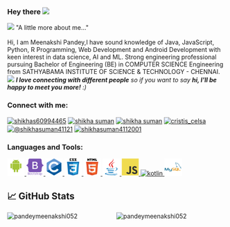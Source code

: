 ### Hey there <img src="https://media.giphy.com/media/hvRJCLFzcasrR4ia7z/giphy.gif" width="25px">

<img src="https://media.giphy.com/media/VgCDAzcKvsR6OM0uWg/giphy.gif" width="50"> "A little more about me..."  
<br />
Hi, I am Meenakshi Pandey,I have sound knowledge of Java, JavaScript, Python, R Programming, Web Development and Android Development with keen interest in data science, AI and ML. Strong engineering professional pursuing Bachelor of Engineering (BE) in COMPUTER SCIENCE Engineering from SATHYABAMA INSTITUTE OF SCIENCE & TECHNOLOGY - CHENNAI.
<br />
<img src="https://media.giphy.com/media/LnQjpWaON8nhr21vNW/giphy.gif" width="60"> <em><b>I love connecting with different people</b> so if you want to say <b>hi, I'll be happy to meet you more!</b> :)</em>
<h3 align="left">Connect with me:</h3>
<p align="left">
<a href="https://twitter.com/Meenaks11525027" target="blank"><img align="center" src="https://raw.githubusercontent.com/rahuldkjain/github-profile-readme-generator/master/src/images/icons/Social/twitter.svg" alt="shikhas60994465" height="30" width="40" /></a>
<a href="https://www.linkedin.com/in/sri-meenakshi-pandey-02a218193/" target="blank"><img align="center" src="https://raw.githubusercontent.com/rahuldkjain/github-profile-readme-generator/master/src/images/icons/Social/linked-in-alt.svg" alt="shikha suman" height="30" width="40" /></a>
<a href="https://www.facebook.com/meenakshi.pandey.1848" target="blank"><img align="center" src="https://raw.githubusercontent.com/rahuldkjain/github-profile-readme-generator/master/src/images/icons/Social/facebook.svg" alt="shikha suman" height="30" width="40" /></a>
<a href="https://www.instagram.com/_.meenakshi._pandey/" target="blank"><img align="center" src="https://raw.githubusercontent.com/rahuldkjain/github-profile-readme-generator/master/src/images/icons/Social/instagram.svg" alt="cristis_celsa" height="30" width="40" /></a>
<a href="https://www.hackerrank.com/pandeymeenakshi2" target="blank"><img align="center" src="https://raw.githubusercontent.com/rahuldkjain/github-profile-readme-generator/master/src/images/icons/Social/hackerrank.svg" alt="@shikhasuman41121" height="30" width="40" /></a>
<a href="https://auth.geeksforgeeks.org/user/pandeymeenakshi052/profile" target="blank"><img align="center" src="https://raw.githubusercontent.com/rahuldkjain/github-profile-readme-generator/master/src/images/icons/Social/geeks-for-geeks.svg" alt="shikhasuman4112001" height="30" width="40" /></a>
</p>
<h3 align="left">Languages and Tools:</h3>
<p align="left"> <a href="https://developer.android.com" target="_blank"> <img src="https://raw.githubusercontent.com/devicons/devicon/master/icons/android/android-original-wordmark.svg" alt="android" width="40" height="40"/> </a> <a href="https://getbootstrap.com" target="_blank"> <img src="https://raw.githubusercontent.com/devicons/devicon/master/icons/bootstrap/bootstrap-plain-wordmark.svg" alt="bootstrap" width="40" height="40"/> </a> 
<a href="https://www.cprogramming.com/" target="_blank"> <img src="https://raw.githubusercontent.com/devicons/devicon/master/icons/c/c-original.svg" alt="c" width="40" height="40"/> </a> 
<a href="https://www.w3schools.com/css/" target="_blank"> <img src="https://raw.githubusercontent.com/devicons/devicon/master/icons/css3/css3-original-wordmark.svg" alt="css3" width="40" height="40"/>
<a href="https://www.w3.org/html/" target="_blank"> <img src="https://raw.githubusercontent.com/devicons/devicon/master/icons/html5/html5-original-wordmark.svg" alt="html5" width="40" height="40"/> </a> <a href="https://www.java.com" target="_blank"> <img src="https://raw.githubusercontent.com/devicons/devicon/master/icons/java/java-original.svg" alt="java" width="40" height="40"/> </a> <a href="https://developer.mozilla.org/en-US/docs/Web/JavaScript" target="_blank"> <img src="https://raw.githubusercontent.com/devicons/devicon/master/icons/javascript/javascript-original.svg" alt="javascript" width="40" height="40"/> </a> <a href="https://kotlinlang.org" target="_blank"> <img src="https://www.vectorlogo.zone/logos/kotlinlang/kotlinlang-icon.svg" alt="kotlin" width="40" height="40"/> </a>
<a href="https://www.mysql.com/" target="_blank"> <img src="https://raw.githubusercontent.com/devicons/devicon/master/icons/mysql/mysql-original-wordmark.svg" alt="mysql" width="40" height="40"/> </a> </p>

## &#x1f4c8; GitHub Stats
<p><img align="left" src="https://github-readme-stats.vercel.app/api/top-langs?username=pandeymeenakshi052&show_icons=true&locale=en&layout=compact" alt="pandeymeenakshi052" /></p>
<p align="center"> <img src="https://github-readme-stats.vercel.app/api?username=pandeymeenakshi052&show_icons=true&theme=gotham" alt="pandeymeenakshi052" />





